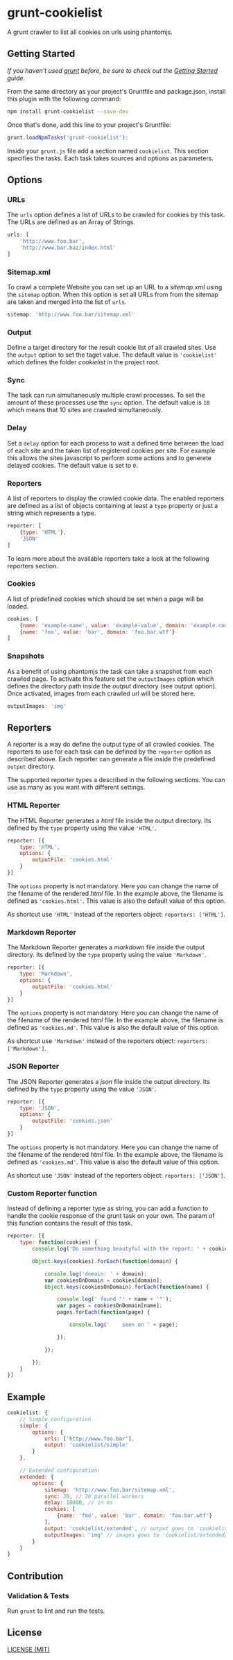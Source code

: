 # grunt-cookielist

A grunt crawler to list all cookies on urls using phantomjs.

## Getting Started

_If you haven't used [grunt](http://gruntjs.com/) before, be sure to check out
the [Getting Started](http://gruntjs.com/getting-started) guide._

From the same directory as your project's Gruntfile and package.json, install
this plugin with the following command:

```bash
npm install grunt-cookielist --save-dev
```

Once that's done, add this line to your project's Gruntfile:

```js
grunt.loadNpmTasks('grunt-cookielist');
```

Inside your `grunt.js` file add a section named `cookielist`. This section
specifies the tasks. Each task takes sources and options as parameters.

## Options

### URLs

The `urls` option defines a list of URLs to be crawled for cookies by this task.
The URLs are defined as an Array of Strings.

```javascript
urls: [
	'http://www.foo.bar',
	'http://www.bar.baz/index.html'
]
```

### Sitemap.xml

To crawl a complete Website you can set up an URL to a _sitemap.xml_ using the
`sitemap` option. When this option is set all URLs from from the sitemap are
taken and merged into the list of `urls`.

```javascript
sitemap: 'http://www.foo.bar/sitemap.xml'
```

### Output

Define a target directory for the result cookie list of all crawled sites. Use
the `output` option to set the taget value. The default value is `'cookielist'`
which defines the folder _cookielist_ in the project root.

### Sync

The task can run simultaneously multiple crawl processes. To set the amount of
these processes use the `sync` option. The default value is `10` which means
that 10 sites are crawled simultaneously.

### Delay

Set a `delay` option for each process to wait a defined time between the load
of each site and the taken list of registered cookies per site. For example this
allows the sites javascript to perform some actions and to generete delayed
cookies. The default value is set to `0`.

### Reporters

A list of reporters to display the crawled cookie data. The enabled reporters
are defined as a list of objects containing at least a `type` property or just a
string which represents a type.

```javascript
reporter: [
	{type: 'HTML'},
	'JSON'
]
```

To learn more about the available reporters take a look at the following
reporters section.

### Cookies

A list of predefined cookies which should be set when a page will be loaded.

```javascript
cookies: [
	{name: 'example-name', value: 'example-value', domain: 'example.com'},
	{name: 'foo', value: 'bar', domain: 'foo.bar.wtf'}
]
```

### Snapshots

As a benefit of using phantomjs the task can take a snapshot from each crawled
page. To activate this feature set the `outputImages` option which defines the
directory path inside the _output_ directory (see output option).
Once activated, images from each crawled url will be stored here.

```javascript
outputImages: 'img'
```

## Reporters

A reporter is a way do define the output type of all crawled cookies. The
reporters to use for each task can be defined by the `reporter` option as
described above. Each reporter can generate a file inside the predefined
`output` directory.

The supported reporter types a described in the following sections.
You can use as many as you want with different settings.

### HTML Reporter

The HTML Reporter generates a _html_ file inside the output directory. Its
defined by the `type` property using the value `'HTML'`.

```javascript
reporter: [{
	type: 'HTML',
	options: {
		outputFile: 'cookies.html'
	}
}]
```

The `options` property is not mandatory. Here you can change the name of the
filename of the rendered _html_ file. In the example above, the filename is
defined as `'cookies.html'`. This value is also the default value of this
option.

As shortcut use `'HTML'` instead of the reporters object: `reporters: ['HTML']`.

### Markdown Reporter

The Markdown Reporter generates a _markdown_ file inside the output directory.
Its defined by the `type` property using the value `'Markdown'`.

```javascript
reporter: [{
	type: 'Markdown',
	options: {
		outputFile: 'cookies.html'
	}
}]
```

The `options` property is not mandatory. Here you can change the name of the
filename of the rendered _html_ file. In the example above, the filename is
defined as `'cookies.md'`. This value is also the default value of this
option.

As shortcut use `'Markdown'` instead of the reporters object:
`reporters: ['Markdown']`.

### JSON Reporter

The JSON Reporter generates a _json_ file inside the output directory.
Its defined by the `type` property using the value `'JSON'`.

```javascript
reporter: [{
	type: 'JSON',
	options: {
		outputFile: 'cookies.json'
	}
}]
```

The `options` property is not mandatory. Here you can change the name of the
filename of the rendered _html_ file. In the example above, the filename is
defined as `'cookies.md'`. This value is also the default value of this
option.

As shortcut use `'JSON'` instead of the reporters object:
`reporters: ['JSON']`.

### Custom Reporter function

Instead of defining a reporter type as string, you can add a function
to handle the cookie response of the grunt task on your own. The param of this
function contains the result of this task.

```javascript
reporter: [{
	type: function(cookies) {
		console.log('Do something beautyful with the report: ' + cookies);

		Object.keys(cookies).forEach(function(domain) {

			console.log('domain: ' + domain);
			var cookiesOnDomain = cookies[domain];
			Object.keys(cookiesOnDomain).forEach(function(name) {

				console.log(' found "' + name + '"');
				var pages = cookiesOnDomain[name];
				pages.forEach(function(page) {

					console.log('    seen on ' + page);

				});

			});

		});
	}
}]
```

## Example

```javascript
cookielist: {
	// Simple configuration
	simple: {
		options: {
			urls: ['http://www.foo.bar'],
			output: 'cookielist/simple'
		}
	},

	// Extended configuration:
	extended: {
		options: {
			sitemap: 'http://www.foo.bar/sitemap.xml',
			sync: 20, // 20 parallel workers
			delay: 10000, // in ms
			cookies: [
				{name: 'foo', value: 'bar', domain: 'foo.bar.wtf'}
			],
			output: 'cookielist/extended', // output goes to 'cookielist/extended' directory
			outputImages: 'img' // images goes to 'cookielist/extended/img' directory
		}
	}
}
```

## Contribution

### Validation & Tests

Run `grunt` to lint and run the tests.

## License

[LICENSE (MIT)](https://github.com/schorfES/grunt-cookielist/blob/master/LICENSE)
